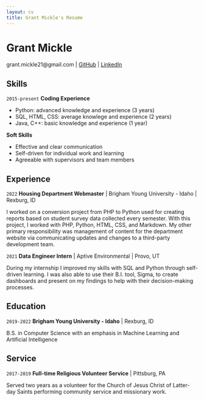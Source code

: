 ```yaml
---
layout: cv
title: Grant Mickle's Resume
---
```

# Grant Mickle

<div id="webaddress">
grant.mickle21@gmail.com | <a href="https://github.com/GrantMickle21">GitHub</a> | <a href="https://www.linkedin.com/in/grant-mickle-097486212/">LinkedIn</a></div>


## Skills

`2015-present`
__Coding Experience__

- Python: advanced knowledge and experience (3 years)
- SQL, HTML, CSS: average knowlege and experience (2 years)
- Java, C++: basic knowledge and experience (1 year)

__Soft Skills__

- Effective and clear communication
- Self-driven for individual work and learning
- Agreeable with supervisors and team members


## Experience

`2022`
__Housing Department Webmaster__ | Brigham Young University - Idaho | Rexburg, ID

I worked on a conversion project from PHP to Python used for creating reports based on student survey data collected every semester. With this project, I worked with PHP, Python, HTML, CSS, and Markdown. My other primary responsibility was management of content for the department website via communicating updates and changes to a third-party development team.

`2021`
__Data Engineer Intern__ | Aptive Environmental | Provo, UT

During my internship I improved my skills with SQL and Python through self-driven learning. I was also able to use their B.I. tool, Sigma, to create dashboards and present on my findings to help with their decision-making processes.


## Education

`2019-2022`
__Brigham Young University - Idaho__ | Rexburg, ID

B.S. in Computer Science with an emphasis in Machine Learning and Artificial Intelligence


## Service

`2017-2019`
__Full-time Religious Volunteer Service__ | Pittsburg, PA

Served two years as a volunteer for the Church of Jesus Christ of Latter-day Saints performing community service and missionary work.



<!-- ### Footer

Last updated: Jan 2023 -->
